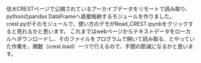 信大CRESTページで公開されているアーカイブデータをリモートで読み取り、pythonのpandas DataFrameへ直接格納するモジュールを作りました。
crest.pyがそのモジュールで、使い方のデモがRead_CREST.ipynbをクリックすると見れるかと思います。
これまではwebページからテキストデータをローカルへダウンロードし、そのファイルをプログラムで開いて読み取る、とやっていた作業を、関数（crest.load）一つで行えるので、手間の節減になるかと思います。
